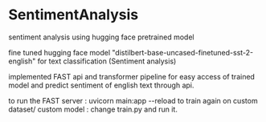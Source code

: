 # SentimentAnalysis
sentiment analysis using hugging face pretrained model

fine tuned hugging face model "distilbert-base-uncased-finetuned-sst-2-english"
for text classification (Sentiment analysis)

implemented FAST api and transformer pipeline for easy access of trained model and predict sentiment of english text through api.

to run the FAST server : uvicorn main:app --reload
to train again on custom dataset/ custom model : change train.py and run it.
